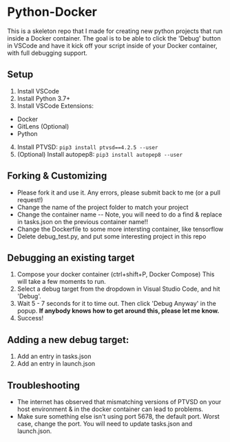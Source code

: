 # Python-Docker
This is a skeleton repo that I made for creating new python projects that run inside a Docker container. The goal is to be able to click the 
'Debug' button in VSCode and have it kick off your script inside of your Docker container, with full debugging support.

## Setup
1. Install VSCode
2. Install Python 3.7+
3. Install VSCode Extensions:
  * Docker
  * GitLens (Optional)
  * Python
4. Install PTVSD:  `pip3 install ptvsd==4.2.5 --user`
5. (Optional) Install autopep8:  `pip3 install autopep8 --user`


## Forking & Customizing
 * Please fork it and use it.  Any errors, please submit back to me (or a pull request!)
 * Change the name of the project folder to match your project
 * Change the container name -- Note, you will need to do a find & replace in tasks.json on the previous container name!!
 * Change the Dockerfile to some more intersting container, like tensorflow
 * Delete debug_test.py, and put some interesting project in this repo


## Debugging an existing target
1. Compose your docker container (ctrl+shift+P, Docker Compose)
    This will take a few moments to run.
2. Select a debug target from the dropdown in Visual Studio Code, and hit 'Debug'.
3. Wait 5 - 7 seconds for it to time out.  Then click 'Debug Anyway' in the popup. **If anybody knows how to get around this, please let me know.**
4. Success!


## Adding a new debug target:
1. Add an entry in tasks.json
2. Add an entry in launch.json


## Troubleshooting
  * The internet has observed that mismatching versions of PTVSD on your host environment & in the docker container can lead to problems.
  * Make sure something else isn't using port 5678, the default port. Worst case, change the port.  You will need to update tasks.json and launch.json.